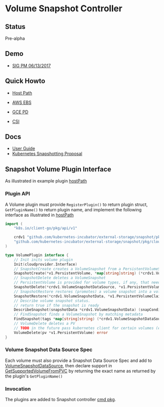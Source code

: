 # Volume Snapshot Controller

## Status

Pre-alpha

## Demo

 - [SIG PM 06/13/2017](https://youtu.be/7-mBY_ZitS8?t=24m41s)


## Quick Howto

 - [Host Path](doc/examples/hostpath/README.md)

 - [AWS EBS](doc/examples/aws/README.md)

 - [GCE PD](doc/examples/gce/README.md)

 - [CSI](doc/examples/csi/ceph-csi/README.md)
 
## Docs

 - [User Guide](doc/user-guide.md)
 - [Kubernetes Snapshotting Proposal](doc/volume-snapshotting-proposal.md)

## Snapshot Volume Plugin Interface

As illustrated in example plugin [hostPath](pkg/volume/hostpath/processor.go)

### Plugin API

A Volume plugin must provide `RegisterPlugin()` to return plugin struct, `GetPluginName()` to return plugin name, and implement the following interface as illustrated in [hostPath](pkg/volume/hostpath/processor.go)

```go
import (
	"k8s.io/client-go/pkg/api/v1"

	crdv1 "github.com/kubernetes-incubator/external-storage/snapshot/pkg/apis/crd/v1"
	"github.com/kubernetes-incubator/external-storage/snapshot/pkg/cloudprovider"
)

type VolumePlugin interface {
	// Init inits volume plugin
	Init(cloudprovider.Interface)
	// SnapshotCreate creates a VolumeSnapshot from a PersistentVolumeSpec
	SnapshotCreate(*v1.PersistentVolume, *map[string]string) (*crdv1.VolumeSnapshotDataSource, *[]crdv1.VolumeSnapshotCondition, error)
	// SnapshotDelete deletes a VolumeSnapshot
	// PersistentVolume is provided for volume types, if any, that need PV Spec to delete snapshot
	SnapshotDelete(*crdv1.VolumeSnapshotDataSource, *v1.PersistentVolume) error
	// SnapshotRestore restores (promotes) a volume snapshot into a volume
	SnapshotRestore(*crdv1.VolumeSnapshotData, *v1.PersistentVolumeClaim, string, map[string]string) (*v1.PersistentVolumeSource, map[string]string, error)
	// Describe volume snapshot status.
	// return true if the snapshot is ready
	DescribeSnapshot(snapshotData *crdv1.VolumeSnapshotData) (snapConditions *[]crdv1.VolumeSnapshotCondition, isCompleted bool, err error)
	// FindSnapshot finds a VolumeSnapshot by matching metadata
	FindSnapshot(tags *map[string]string) (*crdv1.VolumeSnapshotDataSource, *[]crdv1.VolumeSnapshotCondition, error)
	// VolumeDelete deletes a PV
	// TODO in the future pass kubernetes client for certain volumes (e.g. rbd) so they can access storage class to retrieve secret
	VolumeDelete(pv *v1.PersistentVolume) error
}
```

### Volume Snapshot Data Source Spec

Each volume must also provide a Snapshot Data Source Spec and add to [VolumeSnapshotDataSource](pkg/apis/crd/v1/types.go), then declare support in [GetSupportedVolumeFromPVC](pkg/apis/crd/v1/types.go) by returning the exact name as returned by the plugin's `GetPluginName()`

### Invocation
The plugins are added to Snapshot controller [cmd pkg](cmd/snapshot-controller/snapshot-controller.go).

